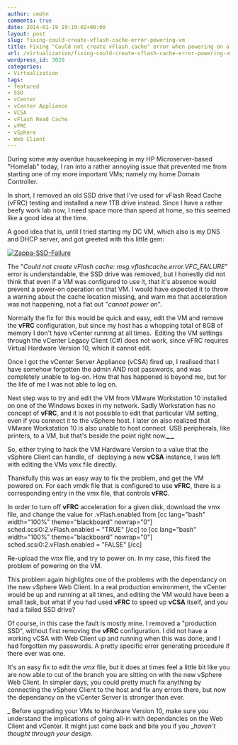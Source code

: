 ```yaml
---
author: cmohn
comments: true
date: 2014-01-19 19:19:02+00:00
layout: post
slug: fixing-could-create-vflash-cache-error-powering-vm
title: Fixing "Could not create vFlash cache" error when powering on a VM
url: /virtualization/fixing-could-create-vflash-cache-error-powering-vm/
wordpress_id: 3020
categories:
- Virtualization
tags:
- featured
- SSD
- vCenter
- vCenter Appliance
- VCSA
- vFlash Read Cache
- vFRC
- vSphere
- Web Client
---
```


During some way overdue housekeeping in my HP Microserver-based "Homelab" today, I ran into a rather annoying issue that prevented me from starting one of my more important VMs; namely my home Domain Controller.

In short, I removed an old SSD drive that I've used for vFlash Read Cache (vFRC) testing and installed a new 1TB drive instead. Since I have a rather beefy work lab now, I need space more than speed at home, so this seemed like a good idea at the time.

A good idea that is, until I tried starting my DC VM, which also is my DNS and DHCP server, and got greeted with this little gem:

[![Zappa-SSD-Failure](http://vninja.net/wordpress/wp-content/uploads/2014/01/Zappa-SSD-Failure.png)](http://vninja.net/wordpress/wp-content/uploads/2014/01/Zappa-SSD-Failure.png)

The "_Could not create vFlash cache: msg.vflashcache.error.VFC_FAILURE_" error is understandable, the SSD drive was removed, but I honestly did not think that even if a VM was configured to use it, that it's absence would prevent a power-on operation on that VM. I would have expected it to throw a warning about the cache location missing, and warn me that acceleration was not happening, not a flat out "_cannot power on_".

Normally the fix for this would be quick and easy, edit the VM and remove the **vFRC** configuration, but since my host has a whopping total of 8GB of memory I don't have vCenter running at all times.  Editing the VM settings through the vCenter Legacy Client (C#) does not work, since vFRC requires Virtual Hardware Version 10, which it cannot edit.

Once I got the vCenter Server Appliance (vCSA) fired up, I realised that I have somehow forgotten the admin AND root passwords, and was completely unable to log-on. How that has happened is beyond me, but for the life of me I was not able to log on.

Next step was to try and edit the VM from VMware Workstation 10 installed on one of the Windows boxes in my network. Sadly Workstation has no concept of **vFRC**, and it is not possible to edit that particular VM setting, even if you connect it to the vSphere host. I later on also realized that VMware Workstation 10 is also unable to host connect  USB peripherals, like printers, to a VM, but that's beside the point right now.[**_
_**](https://www.google.com/search?client=safari&rls=en&q=peripherals&spell=1&sa=X&ei=PCHcUtu7KoeS5ASH1IGoDw&ved=0CCcQvwUoAA)

So, either trying to hack the VM Hardware Version to a value that the vSphere Client can handle, of  deploying a new **vCSA** instance, I was left with editing the VMs _vmx_ file directly.

Thankfully this was an easy way to fix the problem, and get the VM powered on. For each vmdk file that is configured to use **vFRC**, there is a corresponding entry in the _vmx_ file, that controls **vFRC**.

In order to turn off **vFRC** acceleration for a given disk, download the vmx file, and change the value for <device>.vFlash.enabled from
[cc lang="bash" width="100%" theme="blackboard" nowrap="0"]
sched.scsi0:2.vFlash.enabled = "TRUE"
[/cc]
to
[cc lang="bash" width="100%" theme="blackboard" nowrap="0"]
sched.scsi0:2.vFlash.enabled = "FALSE"
[/cc]

Re-upload the _vmx_ file, and try to power on. In my case, this fixed the problem of powering on the VM.

This problem again highlights one of the problems with the dependancy on the new vSphere Web Client. In a real production environment, the vCenter would be up and running at all times, and editing the VM would have been a small task, but what if you had used **vFRC** to speed up **vCSA** itself, and you had a failed SSD drive?

Of course, in this case the fault is mostly mine. I removed a "production SSD", without first removing the **vFRC** configuration. I did not have a working vCSA with Web Client up and running when this was done, and I had forgotten my passwords. A pretty specific error generating procedure if there ever was one.

It's an easy fix to edit the _vmx_ file, but it does at times feel a little bit like you are now able to cut of the branch you are sitting on with the new vSphere Web Client. In simpler days, you could pretty much fix anything by connecting the vSphere Client to the host and fix any errors there, but now the dependancy on the vCenter Server is stronger than ever.

_ Before upgrading your VMs to Hardware Version 10, make sure you understand the implications of going all-in with dependancies on the Web Client and vCenter. It might just come back and bite you if you __haven't thought through your design._
